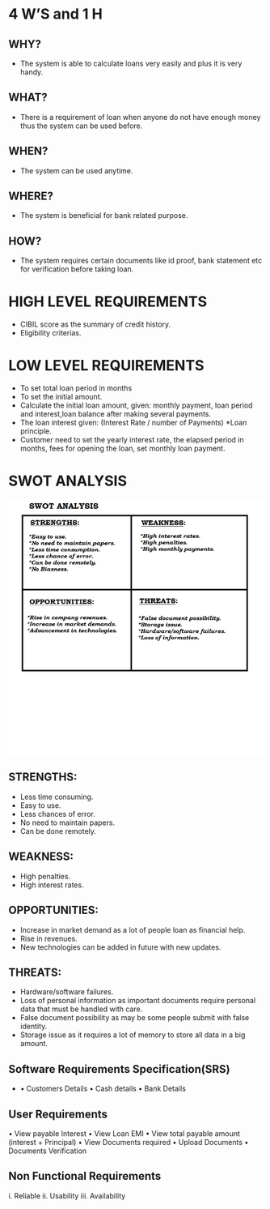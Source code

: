 # 4 W’S and 1 H 
## WHY?
* The system is able to calculate loans very easily and plus it is very handy.

## WHAT?
* There is a requirement of loan when anyone do not have enough money thus the system can be used before.

## WHEN?
* The system can be used anytime.

## WHERE?
* The system is beneficial for bank related purpose.

## HOW?
* The system requires certain documents like id proof, bank statement etc for verification before taking loan.

# HIGH LEVEL REQUIREMENTS
* CIBIL score as the summary of credit history.
* Eligibility criterias.

# LOW LEVEL REQUIREMENTS
* To set total loan period in months
* To set the initial amount.
* Calculate the initial loan amount, given: monthly payment, loan period and interest,loan balance after making several payments.
* The loan interest given: (Interest Rate / number of Payments) *Loan principle.
* Customer need to set the yearly interest rate, the elapsed period in months, fees for opening the loan, set monthly loan payment.

# SWOT ANALYSIS

![](https://github.com/rajivadak/cpp_miniproject/blob/main/1.Requirements/Swot.png?raw=true)

## STRENGTHS:
* Less time consuming.
* Easy to use.
* Less chances of error.  
* No need to maintain papers.
* Can be done remotely.

## WEAKNESS:
* High penalties. 
* High interest rates.

## OPPORTUNITIES:
* Increase in market demand as a lot of people loan as financial help. 
* Rise in revenues. 
* New technologies can be added in future with new updates.

## THREATS:
* Hardware/software failures. 
* Loss of personal information as important documents require personal data that must be handled with care. 
* False document possibility as may be some people submit with false identity. 
* Storage issue as it requires a lot of memory to store all data in a big amount.

## Software Requirements Specification(SRS)
* • Customers Details • Cash details • Bank Details

## User Requirements
• View payable Interest • View Loan EMI • View total payable amount (interest + Principal) • View Documents required • Upload Documents • Documents Verification

## Non Functional Requirements
i. Reliable ii. Usability iii. Availability
